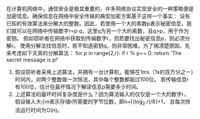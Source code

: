 在计算机网络中，通信安全是极其重要的，许多网络协议实现安全的一种策略便是加密信息。确保信息在网络中安全传输的典型加密方案基于这样一个事实：
没有已知的有效算法来分解大的整数。因此，若使用一个大的素数p表示秘密信息，我们就可以在网络中传输数字r=p·q，这里q为另一个大的素数，且q>p，用于作为密钥。
假如窃听者在网络中获取到传输数字r，但若要找出秘密信息p，则必须分解r。
使用分解法找信息时，若不知道密钥q，则非常困难。为了搞清楚原因，先来考虑如下天真的分解算法：
for p in range(2,r):
    if r % p== 0:
        return 'The secret message is p!'
1) 假设窃听者采用上述算法，并拥有一台计算机，能够在1ms（1s的百万分之一）时间内，对两个整数做一次除法，其中每个整数都超过100位。
若传输信息r有100位，估计在最坏情况下解读信息p需要多少时间。
2) 上述算法的最坏时间复杂度是什么？因为算法输入的仅仅是一个大的数字r，假设输入大小n表示存储r所需要的字节位数，即n=⌈($\log_{2}$ r)/8⌉+1，
且每次除法运行时间为O(n)。
